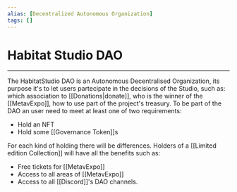 ```yaml
---
alias: [Decentralized Autonomous Organization]
tags: []
---
```


# Habitat Studio DAO
---
The HabitatStudio DAO is an Autonomous Decentralised Organization, its purpose it's to let users partecipate in the decisions of the Studio, such as: which association to [[Donations|donate]], who is the winner of the [[MetavExpo]], how to use part of the project's treasury.
To be part of the DAO an user need to meet at least one of two requirements:
- Hold an NFT
- Hold some [[Governance Token]]s

For each kind of holding there will be differences.
Holders of a [[Limited edition Collection]] will have all the benefits such as:
- Free tickets for [[MetavExpo]]
- Access to all areas of [[MetavExpo]]
- Access to all [[Discord]]'s DAO channels.
